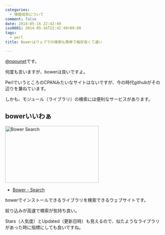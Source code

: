 ```yaml
---
categories:
  - 情報技術について
comment: false
date: 2014-05-16 22:42:49
iso8601: 2014-05-16T22:42:49+09:00
tags:
  - perl
title: Bowerはウェブでの検索も簡単で格好良くて速い

---
```


<p><a href="https://twitter.com/nqounet">@nqounet</a>です。</p>

<p>何度も言いますが、bowerは良いですよ。</p>

<p>PerlでいうところのCPANみたいなサイトはないですが、今の時代githubがその辺りを兼ねています。</p>

<p>しかも、モジュール（ライブラリ）の検索には便利なサービスがあります。</p>



<h2>bowerいいわぁ</h2>

<p><a href="https://www.nqou.net/wp-content/uploads/2014/05/Bower-Search.png"><img src="https://www.nqou.net/wp-content/uploads/2014/05/Bower-Search-300x183.png" alt="Bower   Search" width="300" height="183" class="alignright size-medium wp-image-2677" /></a></p>

<ul>
<li><a href='http://bower.io/search/'>Bower - Search</a></li>
</ul>

<p>bowerでインストールできるライブラリを検索できるウェブサイトです。</p>

<p>絞り込みが高速で検索が気持ち良い。</p>

<p>Stars（人気度）とUpdated（更新日時）も見えるので、似たようなライブラリがあった時に指標にしても良いですね。</p>
    	